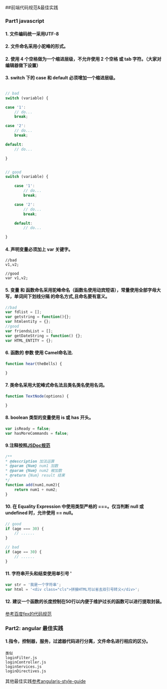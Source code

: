 ##前端代码规范&最佳实践

### Part1 javascript 
#### 1. 文件编码统一采用UTF-8
#### 2. 文件命名采用小驼峰的形式。
#### 2. 使用 4 个空格做为一个缩进层级，不允许使用 2 个空格 或 tab 字符。（大家对编辑器做下设置）
#### 3. switch 下的 case 和 default 必须增加一个缩进层级。
```javascript

// bad
switch (variable) {

case '1':
    // do...
    break;

case '2':
    // do...
    break;

default:
    // do...

}


// good
switch (variable) {

    case '1':
        // do...
        break;

    case '2':
        // do...
        break;

    default:
        // do...

}
```


#### 4. 声明变量必须加上 var 关键字。
```
//bad
v1,v2;

//good
var v1,v2;
```

#### 5. 变量 和 函数命名采用驼峰命名（函数名使用动宾短语），常量使用全部字母大写，单词间下划线分隔 的命名方式,且命名要有意义。
```javascript 
//bad 
var fdlist = [];
var getstring = function(){};
var htmlentity = {};
//good
var friendsList = [];
var getDateString = function() {};
var HTML_ENTITY = {};
```

#### 6. 函数的 参数 使用 Camel命名法.
```javascript
function hear(theBells) {

}
```

#### 7. 类命名采用大驼峰式命名法且类名类名使用名词。
```javascript
function TextNode(options) {

}
```

#### 8. boolean 类型的变量使用 is 或 has 开头。
```javascript
var isReady = false;
var hasMoreCommands = false;
```


#### 9.注释按照[JSDoc规范](http://www.cnblogs.com/jndream/archive/2012/03/10/2389081.html)

```javascript
/**
* @description 加法运算
* @param {Num} num1 加数
* @param {Num} num2 被加数
* @return {Num} result 结果
*/
function add(num1,num2){
    return num1 + num2;
}

```


#### 10. 在 Equality Expression 中使用类型严格的 ===。仅当判断 null 或 undefined 时，允许使用 == null。

```javascript
// good
if (age === 30) {
    // ......
}

// bad
if (age == 30) {
    // ......
}
```

#### 11. 字符串开头和结束使用单引号 '
```javascript
var str = '我是一个字符串';
var html = '<div class="cls">拼接HTML可以省去双引号转义</div>';
```

#### 12. 建议一个函数的长度控制在50行以内便于维护过长的函数可以进行提取封装。


[参考百度fex的代码规范](https://github.com/fex-team/styleguide/blob/master/javascript.md)


### Part2: angular 最佳实践
#### 1.指令，控制器，服务，过滤器代码进行分离，文件命名进行相应的区分。
```
类似
loginFilter.js
loginController.js
loginServices.js
loginDirectives.js
```

其他最佳实践[参考angularjs-style-guide](https://github.com/mgechev/angularjs-style-guide/blob/master/README-zh-cn.md)
